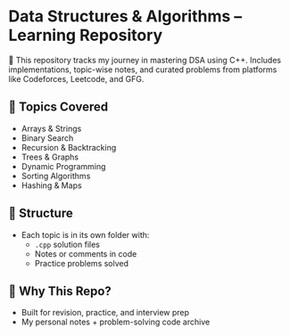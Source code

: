 # Data Structures & Algorithms – Learning Repository

📘 This repository tracks my journey in mastering DSA using C++. Includes implementations, topic-wise notes, and curated problems from platforms like Codeforces, Leetcode, and GFG.

## 🔹 Topics Covered
- Arrays & Strings
- Binary Search
- Recursion & Backtracking
- Trees & Graphs
- Dynamic Programming
- Sorting Algorithms
- Hashing & Maps

## 📁 Structure
- Each topic is in its own folder with:
  - `.cpp` solution files
  - Notes or comments in code
  - Practice problems solved

## 🧠 Why This Repo?
- Built for revision, practice, and interview prep
- My personal notes + problem-solving code archive
